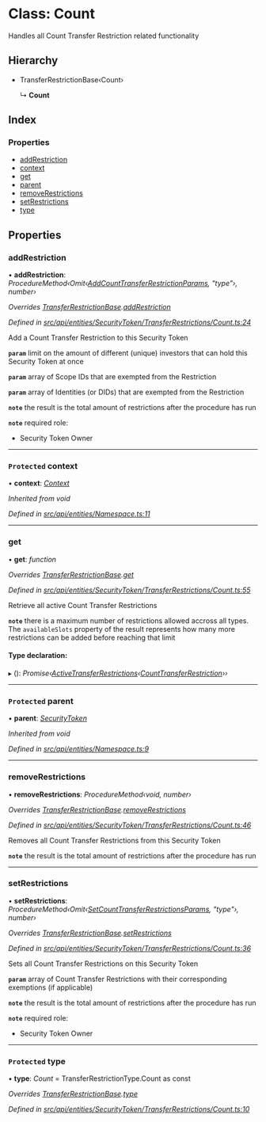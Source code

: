 # Class: Count

Handles all Count Transfer Restriction related functionality

## Hierarchy

* TransferRestrictionBase‹Count›

  ↳ **Count**

## Index

### Properties

* [addRestriction](count.md#addrestriction)
* [context](count.md#protected-context)
* [get](count.md#get)
* [parent](count.md#protected-parent)
* [removeRestrictions](count.md#removerestrictions)
* [setRestrictions](count.md#setrestrictions)
* [type](count.md#protected-type)

## Properties

###  addRestriction

• **addRestriction**: *ProcedureMethod‹Omit‹[AddCountTransferRestrictionParams](../globals.md#addcounttransferrestrictionparams), "type"›, number›*

*Overrides [TransferRestrictionBase](transferrestrictionbase.md).[addRestriction](transferrestrictionbase.md#addrestriction)*

*Defined in [src/api/entities/SecurityToken/TransferRestrictions/Count.ts:24](https://github.com/PolymathNetwork/polymesh-sdk/blob/a0872cf4/src/api/entities/SecurityToken/TransferRestrictions/Count.ts#L24)*

Add a Count Transfer Restriction to this Security Token

**`param`** limit on the amount of different (unique) investors that can hold this Security Token at once

**`param`** array of Scope IDs that are exempted from the Restriction

**`param`** array of Identities (or DIDs) that are exempted from the Restriction

**`note`** the result is the total amount of restrictions after the procedure has run

**`note`** required role:
  - Security Token Owner

___

### `Protected` context

• **context**: *[Context](context.md)*

*Inherited from void*

*Defined in [src/api/entities/Namespace.ts:11](https://github.com/PolymathNetwork/polymesh-sdk/blob/a0872cf4/src/api/entities/Namespace.ts#L11)*

___

###  get

• **get**: *function*

*Overrides [TransferRestrictionBase](transferrestrictionbase.md).[get](transferrestrictionbase.md#get)*

*Defined in [src/api/entities/SecurityToken/TransferRestrictions/Count.ts:55](https://github.com/PolymathNetwork/polymesh-sdk/blob/a0872cf4/src/api/entities/SecurityToken/TransferRestrictions/Count.ts#L55)*

Retrieve all active Count Transfer Restrictions

**`note`** there is a maximum number of restrictions allowed accross all types.
  The `availableSlots` property of the result represents how many more restrictions can be added
  before reaching that limit

#### Type declaration:

▸ (): *Promise‹[ActiveTransferRestrictions](../interfaces/activetransferrestrictions.md)‹[CountTransferRestriction](../interfaces/counttransferrestriction.md)››*

___

### `Protected` parent

• **parent**: *[SecurityToken](securitytoken.md)*

*Inherited from void*

*Defined in [src/api/entities/Namespace.ts:9](https://github.com/PolymathNetwork/polymesh-sdk/blob/a0872cf4/src/api/entities/Namespace.ts#L9)*

___

###  removeRestrictions

• **removeRestrictions**: *ProcedureMethod‹void, number›*

*Overrides [TransferRestrictionBase](transferrestrictionbase.md).[removeRestrictions](transferrestrictionbase.md#removerestrictions)*

*Defined in [src/api/entities/SecurityToken/TransferRestrictions/Count.ts:46](https://github.com/PolymathNetwork/polymesh-sdk/blob/a0872cf4/src/api/entities/SecurityToken/TransferRestrictions/Count.ts#L46)*

Removes all Count Transfer Restrictions from this Security Token

**`note`** the result is the total amount of restrictions after the procedure has run

___

###  setRestrictions

• **setRestrictions**: *ProcedureMethod‹Omit‹[SetCountTransferRestrictionsParams](../interfaces/setcounttransferrestrictionsparams.md), "type"›, number›*

*Overrides [TransferRestrictionBase](transferrestrictionbase.md).[setRestrictions](transferrestrictionbase.md#setrestrictions)*

*Defined in [src/api/entities/SecurityToken/TransferRestrictions/Count.ts:36](https://github.com/PolymathNetwork/polymesh-sdk/blob/a0872cf4/src/api/entities/SecurityToken/TransferRestrictions/Count.ts#L36)*

Sets all Count Transfer Restrictions on this Security Token

**`param`** array of Count Transfer Restrictions with their corresponding exemptions (if applicable)

**`note`** the result is the total amount of restrictions after the procedure has run

**`note`** required role:
  - Security Token Owner

___

### `Protected` type

• **type**: *Count* = TransferRestrictionType.Count as const

*Overrides [TransferRestrictionBase](transferrestrictionbase.md).[type](transferrestrictionbase.md#protected-abstract-type)*

*Defined in [src/api/entities/SecurityToken/TransferRestrictions/Count.ts:10](https://github.com/PolymathNetwork/polymesh-sdk/blob/a0872cf4/src/api/entities/SecurityToken/TransferRestrictions/Count.ts#L10)*
